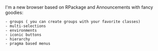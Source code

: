 I'm a new browser based on RPackage and Announcements with fancy goodies:	- groups ( you can create groups with your favorite classes)	- multi-selections	- environments	- iconic buttons	- hierarchy	- pragma based menus